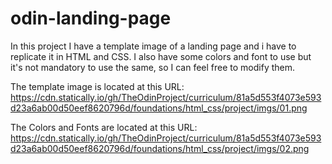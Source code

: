 # odin-landing-page

In this project I have a template image of a landing page and i have to replicate it in HTML and CSS. I also have some colors and font to use but it's not mandatory to use the same, so I can feel free to modify them.

The template image is located at this URL: https://cdn.statically.io/gh/TheOdinProject/curriculum/81a5d553f4073e593d23a6ab00d50eef8620796d/foundations/html_css/project/imgs/01.png

The Colors and Fonts are located at this URL: https://cdn.statically.io/gh/TheOdinProject/curriculum/81a5d553f4073e593d23a6ab00d50eef8620796d/foundations/html_css/project/imgs/02.png

